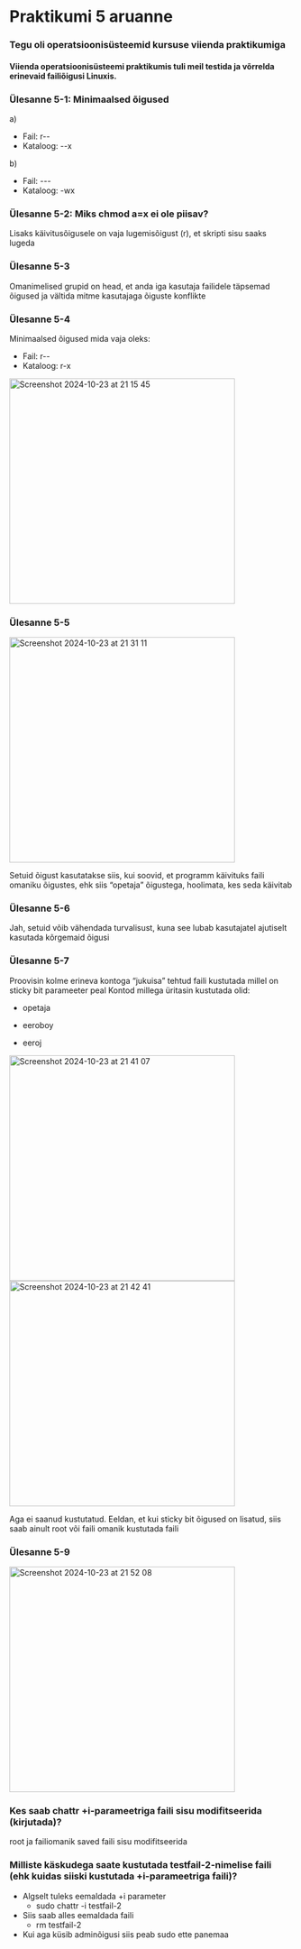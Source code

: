 # Praktikumi 5 aruanne

### Tegu oli operatsioonisüsteemid kursuse viienda praktikumiga
#### Viienda operatsioonisüsteemi praktikumis tuli meil testida ja võrrelda erinevaid failiõigusi Linuxis.

### Ülesanne 5-1: Minimaalsed õigused

a)

- Fail: r--
- Kataloog: --x

b)
- Fail: ---
- Kataloog: -wx

### Ülesanne 5-2: Miks chmod a=x ei ole piisav?

Lisaks käivitusõigusele on vaja lugemisõigust (r), et skripti sisu saaks lugeda

### Ülesanne 5-3

Omanimelised grupid on head, et anda iga kasutaja failidele täpsemad õigused ja vältida mitme kasutajaga õiguste konflikte

### Ülesanne 5-4

Minimaalsed õigused mida vaja oleks:

- Fail: r--
- Kataloog: r-x

<img width="400" alt="Screenshot 2024-10-23 at 21 15 45" src="https://github.com/user-attachments/assets/4aa1190b-8cd1-42da-b695-df2ac9298279">


### Ülesanne 5-5

<img width="400" alt="Screenshot 2024-10-23 at 21 31 11" src="https://github.com/user-attachments/assets/eb747d20-3c62-433a-8e6e-7a079aa6da80">


Setuid õigust kasutatakse siis, kui soovid, et programm käivituks faili omaniku õigustes, ehk siis “opetaja” õigustega, hoolimata, kes seda käivitab

### Ülesanne 5-6

Jah, setuid võib vähendada turvalisust, kuna see lubab kasutajatel ajutiselt kasutada kõrgemaid õigusi

### Ülesanne 5-7

Proovisin kolme erineva kontoga “jukuisa” tehtud faili kustutada millel on sticky bit parameeter peal
Kontod millega üritasin kustutada olid:
- opetaja

- eeroboy

- eeroj

<img width="400" alt="Screenshot 2024-10-23 at 21 41 07" src="https://github.com/user-attachments/assets/1e76dda6-45a8-4110-98eb-29108331908f">


<img width="400" alt="Screenshot 2024-10-23 at 21 42 41" src="https://github.com/user-attachments/assets/e51fe04a-f34e-4e96-8da3-9f7767bd6543">

Aga ei saanud kustutatud. Eeldan, et kui sticky bit õigused on lisatud, siis saab ainult root või faili omanik kustutada faili


### Ülesanne 5-9

<img width="400" alt="Screenshot 2024-10-23 at 21 52 08" src="https://github.com/user-attachments/assets/876d25dc-7159-4554-9491-d18b52b71252">


### Kes saab chattr +i-parameetriga faili sisu modifitseerida (kirjutada)?

root ja failiomanik saved faili sisu modifitseerida

### Milliste käskudega saate kustutada testfail-2-nimelise faili (ehk kuidas siiski kustutada +i-parameetriga faili)?

- Algselt tuleks eemaldada +i parameter
  * sudo chattr -i testfail-2
- Siis saab alles eemaldada faili
  * rm testfail-2
- Kui aga küsib adminõigusi siis peab sudo ette panemaa
